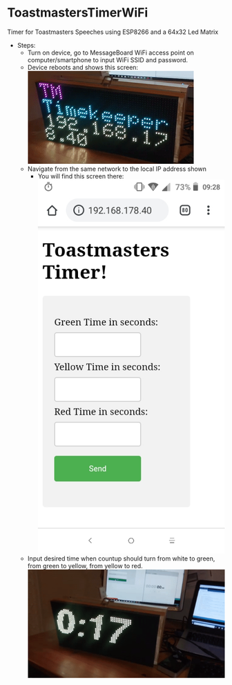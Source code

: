 # ToastmastersTimerWiFi
Timer for Toastmasters Speeches using ESP8266 and a 64x32 Led Matrix
- Steps:
  - Turn on device, go to MessageBoard WiFi access point on computer/smartphone to input WiFi SSID and password.
  - Device reboots and shows this screen:
    ![](tmTImer.png)
  - Navigate from the same network to the local IP address shown
    - You will find this screen there: ![](HTMLinterface.jpeg)
  - Input desired time when countup should turn from white to green, from green to yellow, from yellow to red.
    ![](countup.gif)
